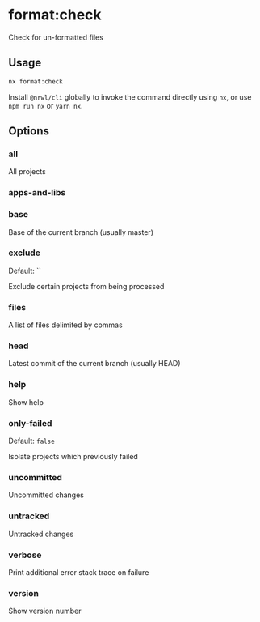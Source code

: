 # format:check

Check for un-formatted files

## Usage

```bash
nx format:check
```

Install `@nrwl/cli` globally to invoke the command directly using `nx`, or use `npm run nx` or `yarn nx`.  


## Options

### all

All projects

### apps-and-libs

### base

Base of the current branch (usually master)

### exclude

Default: ``

Exclude certain projects from being processed

### files

A list of files delimited by commas

### head

Latest commit of the current branch (usually HEAD)

### help

Show help

### only-failed

Default: `false`

Isolate projects which previously failed

### uncommitted

Uncommitted changes

### untracked

Untracked changes

### verbose

Print additional error stack trace on failure

### version

Show version number
